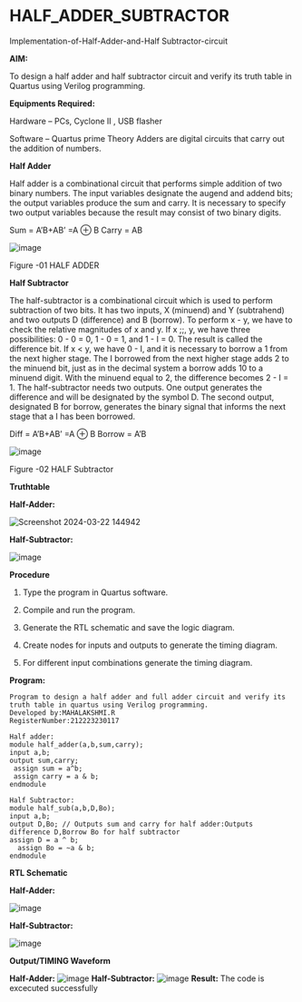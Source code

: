 # HALF_ADDER_SUBTRACTOR

Implementation-of-Half-Adder-and-Half Subtractor-circuit

**AIM:**

To design a half adder and half subtractor circuit and verify its truth table in Quartus using Verilog programming.

**Equipments Required:**

Hardware – PCs, Cyclone II , USB flasher 

Software – Quartus prime Theory Adders are digital circuits that carry out the addition of numbers.

**Half Adder**

Half adder is a combinational circuit that performs simple addition of two binary numbers. The input variables designate the augend and addend bits; the output variables produce the sum and carry. It is necessary to specify two output variables because the result may consist of two binary digits.

Sum = A’B+AB’ =A ⊕ B Carry = AB

![image](https://github.com/naavaneetha/HALF_ADDER_SUBTRACTOR/assets/154305477/bd4a0b2c-cdbc-4184-ab08-81578f121e1f)

Figure -01 HALF ADDER

**Half Subtractor**

The half-subtractor is a combinational circuit which is used to perform subtraction of two bits. It has two inputs, X (minuend) and Y (subtrahend) and two outputs D (difference) and B (borrow). To perform x - y, we have to check the relative magnitudes of x and y. If x ;;, y, we have three possibilities: 0 - 0 = 0, 1 - 0 = 1, and 1 - I = 0. The result is called the difference bit. If x < y, we have 0 - I, and it is necessary to borrow a 1 from the next higher stage. The I borrowed from the next higher stage adds 2 to the minuend bit, just as in the decimal system a borrow adds 10 to a minuend digit. With the minuend equal to 2, the difference becomes 2 - I = 1. The half-subtractor needs two outputs. One output generates the difference and will be designated by the symbol D. The second output, designated B for borrow, generates the binary signal that informs the next stage that a I has been borrowed. 

Diff = A’B+AB’ =A ⊕ B
Borrow = A’B

 ![image](https://github.com/naavaneetha/HALF_ADDER_SUBTRACTOR/assets/154305477/d76b099c-513f-4e7c-843a-e2fd028a531a)

Figure -02 HALF Subtractor

**Truthtable**

**Half-Adder:**


![Screenshot 2024-03-22 144942](https://github.com/dhivyadharshini2006/HALF_ADDER_SUBTRACTOR/assets/144979490/7fadfef8-cafe-4126-ad68-340a613764db)


**Half-Subtractor:**


![image](https://github.com/dhivyadharshini2006/HALF_ADDER_SUBTRACTOR/assets/144979490/0cc48cc1-8b3e-40a4-b09b-11dd9a0481bc)


**Procedure**

1.	Type the program in Quartus software.

2.	Compile and run the program.

3.	Generate the RTL schematic and save the logic diagram.

4.	Create nodes for inputs and outputs to generate the timing diagram.

5.	For different input combinations generate the timing diagram.


**Program:**
```
Program to design a half adder and full adder circuit and verify its truth table in quartus using Verilog programming.
Developed by:MAHALAKSHMI.R
RegisterNumber:212223230117

Half adder:
module half_adder(a,b,sum,carry);
input a,b;
output sum,carry; 
 assign sum = a^b;
 assign carry = a & b;
endmodule

Half Subtractor:
module half_sub(a,b,D,Bo);
input a,b;
output D,Bo; // Outputs sum and carry for half adder:Outputs difference D,Borrow Bo for half subtractor
assign D = a ^ b;
  assign Bo = ~a & b;
endmodule
```
**RTL Schematic**


**Half-Adder:**


![image](https://github.com/dhivyadharshini2006/HALF_ADDER_SUBTRACTOR/assets/144979490/9044438d-42ea-463c-b598-11ba7ee0a9a3)


**Half-Subtractor:**


![image](https://github.com/dhivyadharshini2006/HALF_ADDER_SUBTRACTOR/assets/144979490/431be97f-d9c7-4e48-81e6-1980e6aacaf2)

**Output/TIMING Waveform**

**Half-Adder:**
![image](https://github.com/dhivyadharshini2006/HALF_ADDER_SUBTRACTOR/assets/144979490/c9b99dc1-1d48-4774-864d-b5f9e0dcab30)
**Half-Subtractor:**
![image](https://github.com/dhivyadharshini2006/HALF_ADDER_SUBTRACTOR/assets/144979490/285dd80d-6c9d-4878-956b-8ccfba634e44)
**Result:**
The code is excecuted successfully
